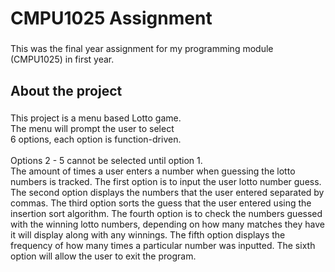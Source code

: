<h1 align="left">CMPU1025 Assignment</h1>

###

<p align="left">This was the final year assignment for my programming module (CMPU1025) in first year.</p>

###

<h2 align="left">About the project</h2>

###

<p align="left">This project is a menu based Lotto game. <br>The menu will prompt the user to select<br>6 options, each option is function-driven.<br><br>Options 2 - 5 cannot be selected until option 1. <br>The amount of times a user enters a number when guessing the lotto numbers is tracked. The first option is to input the user lotto number guess. The second option displays the numbers that the user entered separated by commas. The third option sorts the guess that the user entered using the insertion sort algorithm. The fourth option is to check the numbers guessed with the winning lotto numbers, depending on how many matches they have it will display along with any winnings. The fifth option displays the frequency of how many times a particular number was inputted. The sixth option will allow the user to exit the program.</p>

###